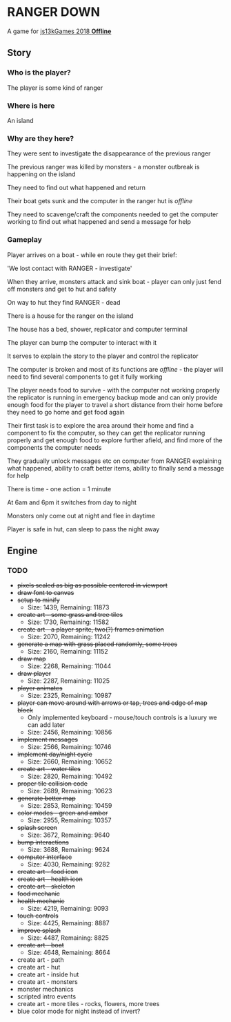 # RANGER DOWN

A game for [js13kGames 2018 **Offline**](http://2018.js13kgames.com/)

## Story

### Who is the player?

The player is some kind of ranger

### Where is here

An island

### Why are they here?

They were sent to investigate the disappearance of the previous ranger

The previous ranger was killed by monsters - a monster outbreak is happening on
the island

They need to find out what happened and return

Their boat gets sunk and the computer in the ranger hut is *offline*

They need to scavenge/craft the components needed to get the computer working
to find out what happened and send a message for help

### Gameplay

Player arrives on a boat - while en route they get their brief:

'We lost contact with RANGER - investigate'

When they arrive, monsters attack and sink boat - player can only just fend off
monsters and get to hut and safety

On way to hut they find RANGER - dead

There is a house for the ranger on the island

The house has a bed, shower, replicator and computer terminal

The player can bump the computer to interact with it

It serves to explain the story to the player and control the replicator

The computer is broken and most of its functions are *offline* - the player will
need to find several components to get it fully working

The player needs food to survive - with the computer not working properly the
replicator is running in emergency backup mode and can only provide enough
food for the player to travel a short distance from their home before they need
to go home and get food again

Their first task is to explore the area around their home and find a component
to fix the computer, so they can get the replicator running properly and
get enough food to explore further afield, and find more of the components the
computer needs

They gradually unlock messages etc on computer from RANGER explaining what
happened, ability to craft better items, ability to finally send a message for
help

There is time - one action = 1 minute

At 6am and 6pm it switches from day to night

Monsters only come out at night and flee in daytime

Player is safe in hut, can sleep to pass the night away

## Engine

### TODO
- ~~pixels scaled as big as possible centered in viewport~~
- ~~draw font to canvas~~
- ~~setup to minify~~
  - Size: 1439, Remaining: 11873
- ~~create art - some grass and tree tiles~~
  - Size: 1730, Remaining: 11582
- ~~create art - a player sprite, two(?) frames animation~~
  - Size: 2070, Remaining: 11242
- ~~generate a map with grass placed randomly, some trees~~
  - Size: 2160, Remaining: 11152
- ~~draw map~~
  - Size: 2268, Remaining: 11044
- ~~draw player~~
  - Size: 2287, Remaining: 11025
- ~~player animates~~
  - Size: 2325, Remaining: 10987
- ~~player can move around with arrows or tap, trees and edge of map block~~
  - Only implemented keyboard - mouse/touch controls is a luxury we can add
    later
  - Size: 2456, Remaining: 10856
- ~~implement messages~~
  - Size: 2566, Remaining: 10746
- ~~implement day/night cycle~~
  - Size: 2660, Remaining: 10652
- ~~create art - water tiles~~
  - Size: 2820, Remaining: 10492
- ~~proper tile collision code~~
  - Size: 2689, Remaining: 10623
- ~~generate better map~~
  - Size: 2853, Remaining: 10459
- ~~color modes - green and amber~~
  - Size: 2955, Remaining: 10357
- ~~splash screen~~
  - Size: 3672, Remaining: 9640
- ~~bump interactions~~
  - Size: 3688, Remaining: 9624
- ~~computer interface~~
  - Size: 4030, Remaining: 9282
- ~~create art - food icon~~
- ~~create art - health icon~~
- ~~create art - skeleton~~
- ~~food mechanic~~
- ~~health mechanic~~
  - Size: 4219, Remaining: 9093
- ~~touch controls~~
  - Size: 4425, Remaining: 8887
- ~~improve splash~~
  - Size: 4487, Remaining: 8825
- ~~create art - boat~~
  - Size: 4648, Remaining: 8664
- create art - path
- create art - hut
- create art - inside hut
- create art - monsters
- monster mechanics
- scripted intro events
- create art - more tiles - rocks, flowers, more trees
- blue color mode for night instead of invert?